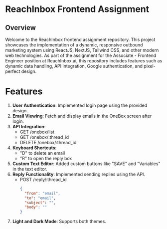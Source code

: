 # ReachInbox Frontend Assignment
## Overview
Welcome to the ReachInbox frontend assignment repository. This project showcases the implementation of a dynamic, responsive outbound marketing system using ReactJS, NextJS, Tailwind CSS, and other modern web technologies. As part of the assignment for the Associate - Frontend Engineer position at ReachInbox.ai, this repository includes features such as dynamic data handling, API integration, Google authentication, and pixel-perfect design.

# Features 
1. **User Authentication**: Implemented login page using the provided design.
2. **Email Viewing**: Fetch and display emails in the OneBox screen after login.
3. **API Integration**:
   - GET /onebox/list
   - GET /onebox/:thread_id
   - DELETE /onebox/:thread_id
4. **Keyboard Shortcuts**:
   - "D" to delete an email
   - "R" to open the reply box
5. **Custom Text Editor**: Added custom buttons like "SAVE" and "Variables" in the text editor.
6. **Reply Functionality**: Implemented sending replies using the API.
   - POST /reply/:thread_id
     ```json
     {
       "from": "email",
       "to": "email",
       "subject": "",
       "body": ""
     }
     ```
7. **Light and Dark Mode**: Supports both themes.


